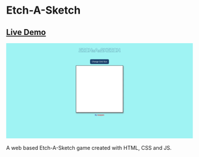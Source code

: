 # Etch-A-Sketch

## [Live Demo](https://roesparc.github.io/Etch-A-Sketch/)

<img alt="Etch A Sketch preview" src="./img/etch-a-sketch-preview.jpg"/>

A web based Etch-A-Sketch game created with HTML, CSS and JS.
